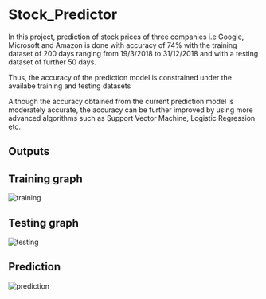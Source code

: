 # Stock_Predictor
In this project, prediction of stock prices of three companies i.e Google, Microsoft and
Amazon is done with accuracy of 74% with the training dataset of 200 days ranging from
19/3/2018 to 31/12/2018 and with a testing dataset of further 50 days.

Thus, the accuracy of the prediction model is constrained under the availabe training and
testing datasets

Although the accuracy obtained from the current prediction model is moderately
accurate, the accuracy can be further improved by using more advanced algorithms such
as Support Vector Machine, Logistic Regression etc.

## Outputs
 ## Training graph
 ![training](https://github.com/Deshram/Stock_Predictor/blob/master/training.PNG)
 
 ## Testing graph
 ![testing](https://github.com/Deshram/Stock_Predictor/blob/master/testing.PNG)
 
 ## Prediction
 ![prediction](https://github.com/Deshram/Stock_Predictor/blob/master/prediction.PNG)
